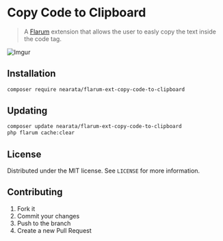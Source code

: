 # Copy Code to Clipboard

> A [Flarum](https://flarum.org) extension that allows the user to easly copy the text inside the code tag.

![Imgur](https://i.imgur.com/ngRTa7P.png)

## Installation

```sh
composer require nearata/flarum-ext-copy-code-to-clipboard
```

## Updating

```sh
composer update nearata/flarum-ext-copy-code-to-clipboard
php flarum cache:clear
```

## License

Distributed under the MIT license. See `LICENSE` for more information.

## Contributing

1. Fork it
2. Commit your changes
3. Push to the branch
4. Create a new Pull Request
